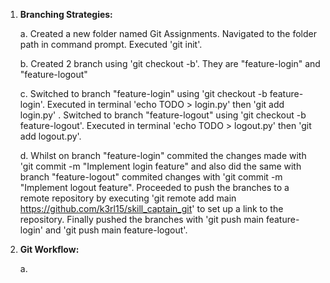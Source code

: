 1. **Branching Strategies:**

   a. Created a new folder named Git Assignments. Navigated to the folder path in command prompt. Executed 'git init'.

   b. Created 2 branch using 'git checkout -b'. They are "feature-login" and "feature-logout"

   c. Switched to branch "feature-login" using 'git checkout -b feature-login'. Executed in terminal 'echo TODO > login.py' then 'git add login.py' . Switched to branch "feature-logout" using 'git checkout -b feature-logout'. Executed in terminal 'echo TODO > logout.py' then 'git add logout.py'.

   d. Whilst on branch "feature-login" commited the changes made with 'git commit -m "Implement login feature" and also did the same with branch "feature-logout" commited changes with 'git commit -m "Implement logout feature". Proceeded to push the branches to a remote repository by executing 'git remote add main https://github.com/k3rl15/skill_captain_git' to set up a link to the repository. Finally pushed the branches with 'git push main feature-login' and 'git push main feature-logout'.


2. **Git Workflow:**

   a. 
